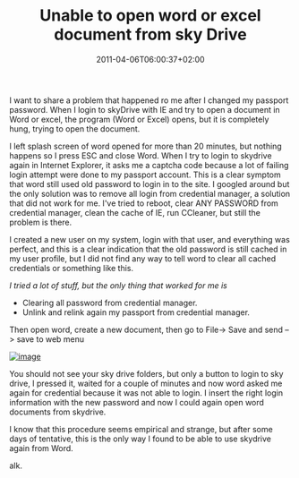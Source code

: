 ﻿---
title: "Unable to open word or excel document from sky Drive"
description: ""
date: 2011-04-06T06:00:37+02:00
draft: false
tags: [General]
categories: [General]
---
I want to share a problem that happened ro me after I changed my passport password. When I login to skyDrive with IE and try to open a document in Word or excel, the program (Word or Excel) opens, but it is completely hung, trying to open the document.

I left splash screen of word opened for more than 20 minutes, but nothing happens so I press ESC and close Word. When I try to login to skydrive again in Internet Explorer, it asks me a captcha code because a lot of failing login attempt were done to my passport account. This is a clear symptom that word still used old password to login in to the site. I googled around but the only solution was to remove all login from credential manager, a solution that did not work for me. I've tried to reboot, clear ANY PASSWORD from credential manager, clean the cache of IE, run CCleaner, but still the problem is there.

I created a new user on my system, login with that user, and everything was perfect, and this is a clear indication that the old password is still cached in my user profile, but I did not find any way to tell word to clear all cached credentials or something like this.

*I tried a lot of stuff, but the only thing that worked for me is*

- Clearing all password from credential manager.
- Unlink and relink again my passport from credential manager.

Then open word, create a new document, then go to File-&gt; Save and send –&gt; save to web menu

[![image](https://www.codewrecks.com/blog/wp-content/uploads/2011/04/image_thumb.png "image")](https://www.codewrecks.com/blog/wp-content/uploads/2011/04/image.png)

You should not see your sky drive folders, but only a button to login to sky drive, I pressed it, waited for a couple of minutes and now word asked me again for credential because it was not able to login. I insert the right login information with the new password and now I could again open word documents from skydrive.

I know that this procedure seems empirical and strange, but after some days of tentative, this is the only way I found to be able to use skydrive again from Word.

alk.
